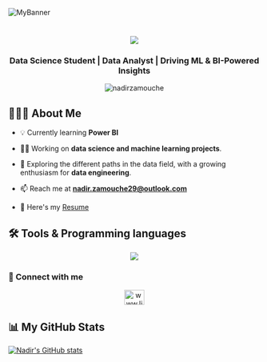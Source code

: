 ![MyBanner](https://github.com/user-attachments/assets/e512f5e5-705d-49c9-ba7d-052804168d2b)

<h1 align="center">
  <img src="https://readme-typing-svg.herokuapp.com/?font=Fira+Code&size=35&color=3DDC84&center=true&vCenter=true&width=500&height=70&duration=4000&lines=Hi+There!+👋;+I'm+Zam!" />
</h1>

<h3 align="center">Data Science Student | Data Analyst | Driving ML & BI-Powered Insights</h3>

<p align="center"> 
  <img src="https://komarev.com/ghpvc/?username=nadirzamouche&label=Profile%20views&color=0e75b6&style=flat-square" alt="nadirzamouche" />
</p>

## 👨🏻‍💻 About Me

- 💡 Currently learning **Power BI**

- 👨‍💻 Working on **data science and machine learning projects**.
  
- 🚀 Exploring the different paths in the data field, with a growing enthusiasm for **data engineering**.

- 📫 Reach me at **nadir.zamouche29@outlook.com**

- 📄 Here's my [Resume](https://drive.google.com/file/d/1c-SWJ8uKwmVu1Je2OoUntidAi4x2ZH0G/view?usp=drive_link)

## 🛠️ Tools & Programming languages
<p align="center">
  <img src="https://go-skill-icons.vercel.app/api/icons?i=mysql,sqlserver,postgresql,sqlite,py,sklearn,pbi,tableau,azure&perline=10" />
</p>

### 🔗 Connect with me
<p align="center">
  <a href="https://linkedin.com/in/nadirzamouche/" target="blank"><img align="center" src="https://raw.githubusercontent.com/rahuldkjain/github-profile-readme-generator/master/src/images/icons/Social/linked-in-alt.svg"
                                                                    alt="www.linkedin.com/in/nadirzamouche/" height="30" width="40" /></a>
</p>

## 📊 My GitHub Stats
[![Nadir's GitHub stats](https://github-readme-stats.vercel.app/api?username=NadirZamouche)](https://github.com/NadirZamouche/github-readme-stats)
